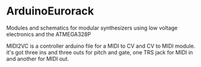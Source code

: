 # ArduinoEurorack
Modules and schematics for modular synthesizers using low voltage electronics and the ATMEGA328P

MIDI2VC is a controller arduino file for a MIDI to CV and CV to MIDI module. it's got three ins and three outs for pitch and gate, one TRS jack for MIDI in and another for MIDI out.



